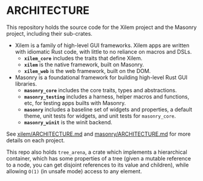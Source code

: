 # ARCHITECTURE

This repository holds the source code for the Xilem project and the Masonry project, including their sub-crates.

- Xilem is a family of high-level GUI frameworks. Xilem apps are written with idiomatic Rust code, with little to no reliance on macros and DSLs.
    - **`xilem_core`** includes the traits that define Xilem.
    - **`xilem`** is the native framework, built on Masonry.
    - **`xilem_web`** is the web framework, built on the DOM.
- Masonry is a foundational framework for building high-level Rust GUI libraries.
    - **`masonry_core`** includes the core traits, types and abstractions.
    - **`masonry_testing`** includes a harness, helper macros and functions, etc, for testing apps builts with Masonry.
    - **`masonry`** includes a baseline set of widgets and properties, a default theme, unit tests for widgets, and unit tests for `masonry_core`.
    - **`masonry_winit`** is the winit backend.

See [xilem/ARCHITECTURE.md](./xilem/ARCHITECTURE.md) and [masonry/ARCHITECTURE.md](./masonry/ARCHITECTURE.md) for more details on each project.

This repo also holds `tree_arena`, a crate which implements a hierarchical container, which has some properties of a tree (given a mutable reference to a node, you can get disjoint references to its value and children), while allowing `O(1)` (in unsafe mode) access to any element.
